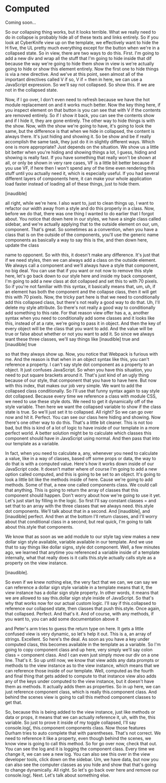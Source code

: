 # Computed

Coming soon...

So our collapsing thing works, but it looks terrible. What we really need to do in
collapse is probably hide all of these texts and links entirely. So if you look at
CyberKnife view up on the template, we effectively want to hide the H five, the UL
pretty much everything except for the button when we're in a collapsed state. So in
view, there are two ways to do this. First. I'm going to add a new div and wrap all
the stuff that I'm going to hide inside that dif because the way we're going to hide
them show in view is we're actually going to hide or show this element entirely. Now
the first one to hide things is via a new directive. And we've at this point, seen
almost all of the important directives called V if so, V if = then in here, we can
use a JavaScript expression. So we'll say not collapsed. So show this. If we are not
in the collapsed state.

Now, if I go over, I don't even need to refresh because we have the hot module
replacement on and it works much better. Now the key thing here, if you inspect
element on that button is you can see that with V if the contents are removed
entirely. So if I show it back, you can see the contents show and if I hide it, they
are gone entirely. The other way to hide things is with the show. Now, with the show
we're going to have, it's going to look the same, but the difference is that when we
hide in collapsed, the content is always there. It's just hiding and showing it. So
be show and be if really accomplish the same task, they just do it in slightly
different ways. Which one is more appropriate? Just depends on the situation. We show
us a little bit better when you're hiding and showing things a lot, I guess, hiding
and showing is really fast. If you have something that really won't be shown at all,
or only be shown in very rare cases, VF is a little bit better because if you use VF,
if here then I won't spend any of the time even rendering this stuff until you
actually need it, which is especially useful. If you had several different layers of
components here, it can make your whole application load faster instead of loading
all of these things, just to hide them.

[inaudible]

all right, while we're here. I also want to, just to clean things up, I want to
refactor our width away from a style and do this properly in a class. Now, before we
do that, there was one thing I wanted to do earlier that I forgot about. You notice
that down here in our styles, we have a single class called sidebar, and we're
actually applying that to the outside element on our, um, component. That's great. So
sometimes as a convention, when you have a class that is on the outside of the
components, you'll use the generic name components as basically a way to say this is
the, and then down here, update the class

name to opponent. So with this, it doesn't make any difference. It's just that if we
need styles, then we can always add a class on the outside element. We always call a
component and we'll always have a style that component, no big deal. You can use that
if you want or not now to remove this style here, let's go back down to our style
here and inside my back component, I'm going to add a new class at dot collapsed and
set this to with 70 pixels. So if you're not familiar with this syntax, it basically
means that, um, uh, if an element has both the component and the collapse class, then
it will get this with 70 pixels. Now, the tricky part here is that we need to
conditionally add this collapsed class, but there's not really a good way to do that.
Uh, I'll delete my style attribute. So there's not really a good way to conditionally
add something to this rate. For that reason view offer has a, a, another syntax when
you need to conditionally add some classes and it looks like this, instead of at a
rate, we're going to pass it in object. And then the key of every object will be the
class that you want to add. And the value will be true or false about whether or not
you want to add it. So since we always want these three classes, we'll say things
like [inaudible] true and [inaudible] true

so that they always show up. Now, you notice that Webpack is furious with me. And the
reason is that when in an object syntax like this, you can't reference a property. I
can't say style dot component as a property to an object. It just confuses
JavaScript. So when you have this situation, you need to put square brackets around
it. That's just kind of an ugly thing because of our style, that component that you
have to have here. But now with this index, that makes our job very simple. We want
to add the collapsed class conditionally. So I'll use that funny syntax again to say
style dot collapsed. Because every time we reference a class with module CSS, we need
to use these style dots. We need to get it dynamically off of the style variable.
Then here we want the collapsed variable to show if the class state is true. So we'll
just set it to collapsed. All right? So we can go over now and hit it. Perfect. You
can see our class here hiding and showing. Now there's one other way to do this.
That's a little bit cleaner. This is not too bad, but this is kind of a lot of logic
to have inside of our template in a more perfect world. A better solution might be to
calculate which classes this component should have in JavaScript using normal. And
then pass that into our template as a variable.

In fact, when you need to calculate a, any, whenever you need to calculate a value,
like in a way of classes, based off some props or data, the way to do that is with a
computed value. Here's how it works down inside of our JavaScript code. It doesn't
matter where of course I'm going to add a new option called computed, and this is
going to be set to an object. It's going to look a little bit like the methods inside
of here. Cause we're going to add methods. Some of that, a new one called components
class. We could call that anything. This is going to return the array of classes that
this component should happen. Don't worry about how we're going to use it yet. Let's
just start by filling in the logic. So first I'll say constant classes = and set that
to an array with the three classes that we always need. this.style dot components.
We'll talk about that in a second. And [inaudible], and [inaudible] perfect. And then
at the bottom I'll return classes, and I'll worry about that conditional class in a
second, but real quick, I'm going to talk about this.style that components.

We know that as soon as we add module to our style tag view makes a new dollar sign
style available, variable available in our template. And we use that to say things
like dollar signs, style dot component. Well, a few minutes ago, we learned that
anytime you referenced a variable inside of a template internally, what that really
does is it calls this.style actually calls style as a property on the view instance.

[inaudible].

So even if we knew nothing else, the very fact that we can, we can say we can
reference a dollar sign style variable in a template means that it, the view instance
has a dollar sign style property. In other words, it means that we are allowed to say
this.dollar sign style inside of JavaScript. So that's why that works now for our
actual custom logic. I'll say if this.collapsed to reference our collapsed state,
then classes that push this.style. Once again, that collapsed. Perfect. And that's
it. And of course, with any methods, if you want to, you can add some documentation
above it

and Peter's arm tries to guess the return type on here. It gets a little confused
view is very dynamic, so let's help it out. This is a, an array of strings.
Excellent. So here's the deal. As soon as you have a key under computed class, this
becomes available in the template as a variable. So I'm going to copy component class
and up here, very simply we'll say colon class = component class. And I can even just
simply move our div on a one line. That's it. So up until now, we know that view adds
any data prompts or methods to the view instance as to the view instance, which means
that we can reference those inside of our template. Well, computed as the fourth and
final thing that gets added to compute to that instance view also adds any of the
keys under computed to the view instance, but it doesn't have them as methods. It
actually adds them as properties. So in up here, we can just reference component
class, which is really this.component class. And behind the scenes view is going to
call this method component classes to get that.

So, because this is being added to the view instance, just like methods or data or
props, it means that we can actually reference it, uh, with the, this variable. So
just to prove it inside of my toggle collapsed, I'll say console.log(, this.component
components class. Now those features Durham tries to auto complete that with
parentheses. That's not correct. We need to reference it like a property, even though
behind the scenes, we know view is going to call this method. So for go over now,
check that out. You can see the log and it is logging the component class. Every time
we change it, we can see a new log. You can also see this over in the view developer
tools, click down on the sidebar. Um, we have data, but now you can also see the
computer classes as you hide and show that that's going to change dynamically. All
right. So let's go back over here and remove our console.log(. Next. Let's talk about
something else.


